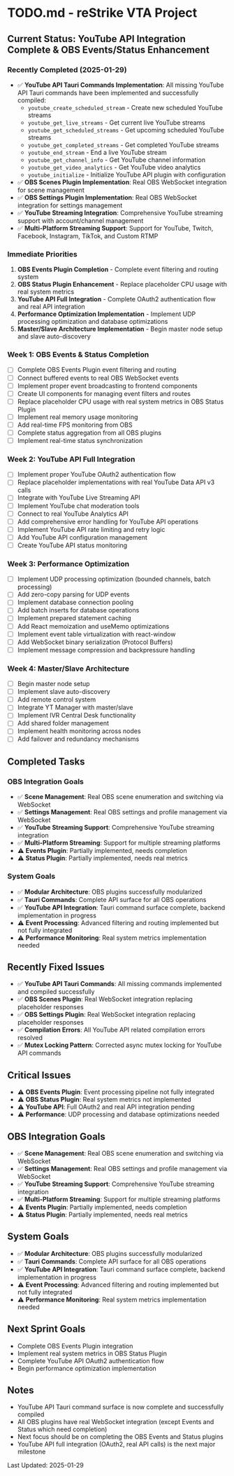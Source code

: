 # TODO.md - reStrike VTA Project

## Current Status: YouTube API Integration Complete & OBS Events/Status Enhancement

### Recently Completed (2025-01-29)
- ✅ **YouTube API Tauri Commands Implementation**: All missing YouTube API Tauri commands have been implemented and successfully compiled:
  - `youtube_create_scheduled_stream` - Create new scheduled YouTube streams
  - `youtube_get_live_streams` - Get current live YouTube streams  
  - `youtube_get_scheduled_streams` - Get upcoming scheduled YouTube streams
  - `youtube_get_completed_streams` - Get completed YouTube streams
  - `youtube_end_stream` - End a live YouTube stream
  - `youtube_get_channel_info` - Get YouTube channel information
  - `youtube_get_video_analytics` - Get YouTube video analytics
  - `youtube_initialize` - Initialize YouTube API plugin with configuration
- ✅ **OBS Scenes Plugin Implementation**: Real OBS WebSocket integration for scene management
- ✅ **OBS Settings Plugin Implementation**: Real OBS WebSocket integration for settings management
- ✅ **YouTube Streaming Integration**: Comprehensive YouTube streaming support with account/channel management
- ✅ **Multi-Platform Streaming Support**: Support for YouTube, Twitch, Facebook, Instagram, TikTok, and Custom RTMP

### Immediate Priorities
1. **OBS Events Plugin Completion** - Complete event filtering and routing system
2. **OBS Status Plugin Enhancement** - Replace placeholder CPU usage with real system metrics
3. **YouTube API Full Integration** - Complete OAuth2 authentication flow and real API integration
4. **Performance Optimization Implementation** - Implement UDP processing optimization and database optimizations
5. **Master/Slave Architecture Implementation** - Begin master node setup and slave auto-discovery

### Week 1: OBS Events & Status Completion
- [ ] Complete OBS Events Plugin event filtering and routing
- [ ] Connect buffered events to real OBS WebSocket events
- [ ] Implement proper event broadcasting to frontend components
- [ ] Create UI components for managing event filters and routes
- [ ] Replace placeholder CPU usage with real system metrics in OBS Status Plugin
- [ ] Implement real memory usage monitoring
- [ ] Add real-time FPS monitoring from OBS
- [ ] Complete status aggregation from all OBS plugins
- [ ] Implement real-time status synchronization

### Week 2: YouTube API Full Integration
- [ ] Implement proper YouTube OAuth2 authentication flow
- [ ] Replace placeholder implementations with real YouTube Data API v3 calls
- [ ] Integrate with YouTube Live Streaming API
- [ ] Implement YouTube chat moderation tools
- [ ] Connect to real YouTube Analytics API
- [ ] Add comprehensive error handling for YouTube API operations
- [ ] Implement YouTube API rate limiting and retry logic
- [ ] Add YouTube API configuration management
- [ ] Create YouTube API status monitoring

### Week 3: Performance Optimization
- [ ] Implement UDP processing optimization (bounded channels, batch processing)
- [ ] Add zero-copy parsing for UDP events
- [ ] Implement database connection pooling
- [ ] Add batch inserts for database operations
- [ ] Implement prepared statement caching
- [ ] Add React memoization and useMemo optimizations
- [ ] Implement event table virtualization with react-window
- [ ] Add WebSocket binary serialization (Protocol Buffers)
- [ ] Implement message compression and backpressure handling

### Week 4: Master/Slave Architecture
- [ ] Begin master node setup
- [ ] Implement slave auto-discovery
- [ ] Add remote control system
- [ ] Integrate YT Manager with master/slave
- [ ] Implement IVR Central Desk functionality
- [ ] Add shared folder management
- [ ] Implement health monitoring across nodes
- [ ] Add failover and redundancy mechanisms

## Completed Tasks

### OBS Integration Goals
- ✅ **Scene Management**: Real OBS scene enumeration and switching via WebSocket
- ✅ **Settings Management**: Real OBS settings and profile management via WebSocket
- ✅ **YouTube Streaming Support**: Comprehensive YouTube streaming integration
- ✅ **Multi-Platform Streaming**: Support for multiple streaming platforms
- ⚠️ **Events Plugin**: Partially implemented, needs completion
- ⚠️ **Status Plugin**: Partially implemented, needs real metrics

### System Goals
- ✅ **Modular Architecture**: OBS plugins successfully modularized
- ✅ **Tauri Commands**: Complete API surface for all OBS operations
- ✅ **YouTube API Integration**: Tauri command surface complete, backend implementation in progress
- ⚠️ **Event Processing**: Advanced filtering and routing implemented but not fully integrated
- ⚠️ **Performance Monitoring**: Real system metrics implementation needed

## Recently Fixed Issues
- ✅ **YouTube API Tauri Commands**: All missing commands implemented and compiled successfully
- ✅ **OBS Scenes Plugin**: Real WebSocket integration replacing placeholder responses
- ✅ **OBS Settings Plugin**: Real WebSocket integration replacing placeholder responses
- ✅ **Compilation Errors**: All YouTube API related compilation errors resolved
- ✅ **Mutex Locking Pattern**: Corrected async mutex locking for YouTube API commands

## Critical Issues
- ⚠️ **OBS Events Plugin**: Event processing pipeline not fully integrated
- ⚠️ **OBS Status Plugin**: Real system metrics not implemented
- ⚠️ **YouTube API**: Full OAuth2 and real API integration pending
- ⚠️ **Performance**: UDP processing and database optimizations needed

## OBS Integration Goals
- ✅ **Scene Management**: Real OBS scene enumeration and switching via WebSocket
- ✅ **Settings Management**: Real OBS settings and profile management via WebSocket
- ✅ **YouTube Streaming Support**: Comprehensive YouTube streaming integration
- ✅ **Multi-Platform Streaming**: Support for multiple streaming platforms
- ⚠️ **Events Plugin**: Partially implemented, needs completion
- ⚠️ **Status Plugin**: Partially implemented, needs real metrics

## System Goals
- ✅ **Modular Architecture**: OBS plugins successfully modularized
- ✅ **Tauri Commands**: Complete API surface for all OBS operations
- ✅ **YouTube API Integration**: Tauri command surface complete, backend implementation in progress
- ⚠️ **Event Processing**: Advanced filtering and routing implemented but not fully integrated
- ⚠️ **Performance Monitoring**: Real system metrics implementation needed

## Next Sprint Goals
- Complete OBS Events Plugin integration
- Implement real system metrics in OBS Status Plugin
- Complete YouTube API OAuth2 authentication flow
- Begin performance optimization implementation

## Notes
- YouTube API Tauri command surface is now complete and successfully compiled
- All OBS plugins have real WebSocket integration (except Events and Status which need completion)
- Next focus should be on completing the OBS Events and Status plugins
- YouTube API full integration (OAuth2, real API calls) is the next major milestone

Last Updated: 2025-01-29 